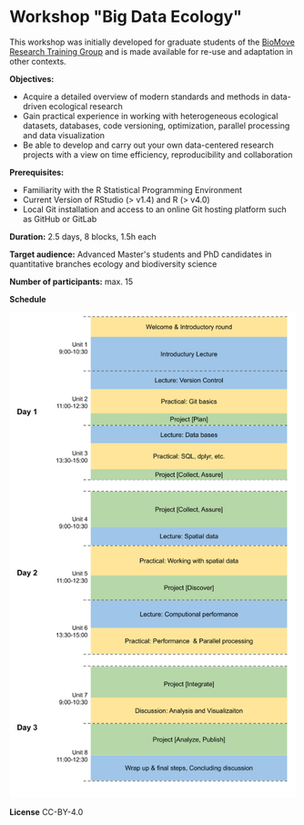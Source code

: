 # Workshop "Big Data Ecology"
This workshop was initially developed for graduate students of the [BioMove Research Training Group](https://www.bio-move.org/) and is made available for re-use and adaptation in other contexts. 

**Objectives:**
* Acquire a detailed overview of modern standards and methods in data-driven ecological research
* Gain practical experience in working with heterogeneous ecological datasets, databases, code versioning, optimization, parallel processing and data visualization
* Be able to develop and carry out your own data-centered research projects with a view on time efficiency, reproducibility and collaboration

**Prerequisites:**
* Familiarity with the R Statistical Programming Environment
* Current Version of RStudio (> v1.4) and R (> v4.0)
* Local Git installation and access to an online Git hosting platform such as GitHub or GitLab

**Duration:** 2.5 days, 8 blocks, 1.5h each

**Target audience:** Advanced Master's students and PhD candidates in quantitative branches ecology and biodiversity science

**Number of participants:** max. 15

**Schedule**

<img src="https://github.com/ChrKoenig/Big_Data_Ecology/blob/main/figs/workshop_schedule.png" width="600">

**License**
CC-BY-4.0

